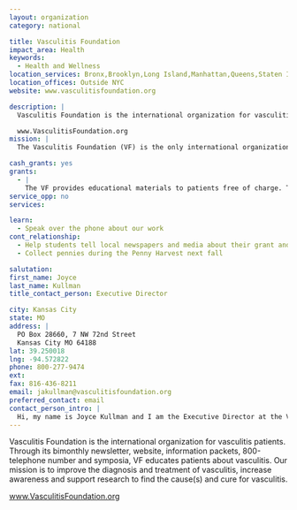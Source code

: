 ```yaml
---
layout: organization
category: national

title: Vasculitis Foundation
impact_area: Health
keywords: 
  - Health and Wellness
location_services: Bronx,Brooklyn,Long Island,Manhattan,Queens,Staten Island,Greater New York,Outside NYC
location_offices: Outside NYC
website: www.vasculitisfoundation.org

description: |
  Vasculitis Foundation is the international organization for vasculitis patients. Through its bimonthly newsletter, website, information packets, 800-telephone number and symposia, VF educates patients about vasculitis. Our mission is to improve the diagnosis and treatment of vasculitis, increase awareness and support research to find the cause(s) and cure for vasculitis.

  www.VasculitisFoundation.org
mission: |
  The Vasculitis Foundation (VF) is the only international organization for patients with Vasculitis. Founded in 1986, VF provides patients and family members with practical information and coping strategies to live successfully with Vasculitis.

cash_grants: yes
grants: 
  - |
    The VF provides educational materials to patients free of charge. The materials cost almost $10 per patient to prepare. A $200 grant would provide materials for 20 patients and their family members.
service_opp: no
services: 

learn: 
  - Speak over the phone about our work
cont_relationship: 
  - Help students tell local newspapers and media about their grant and/or project with us
  - Collect pennies during the Penny Harvest next fall

salutation: 
first_name: Joyce
last_name: Kullman
title_contact_person: Executive Director

city: Kansas City
state: MO
address: |
  PO Box 28660, 7 NW 72nd Street  
  Kansas City MO 64188
lat: 39.250018
lng: -94.572822
phone: 800-277-9474
ext: 
fax: 816-436-8211
email: jakullman@vasculitisfoundation.org
preferred_contact: email
contact_person_intro: |
  Hi, my name is Joyce Kullman and I am the Executive Director at the Vasculitis Foundation. Vasculitis is a rare disease that hits people of all ages - from kids to old people. We raise awareness of the disease and educate our patients. Your pennies and other contributions help us improve the lives of our patients. Thank you.
---
```

Vasculitis Foundation is the international organization for vasculitis patients. Through its bimonthly newsletter, website, information packets, 800-telephone number and symposia, VF educates patients about vasculitis. Our mission is to improve the diagnosis and treatment of vasculitis, increase awareness and support research to find the cause(s) and cure for vasculitis.

www.VasculitisFoundation.org